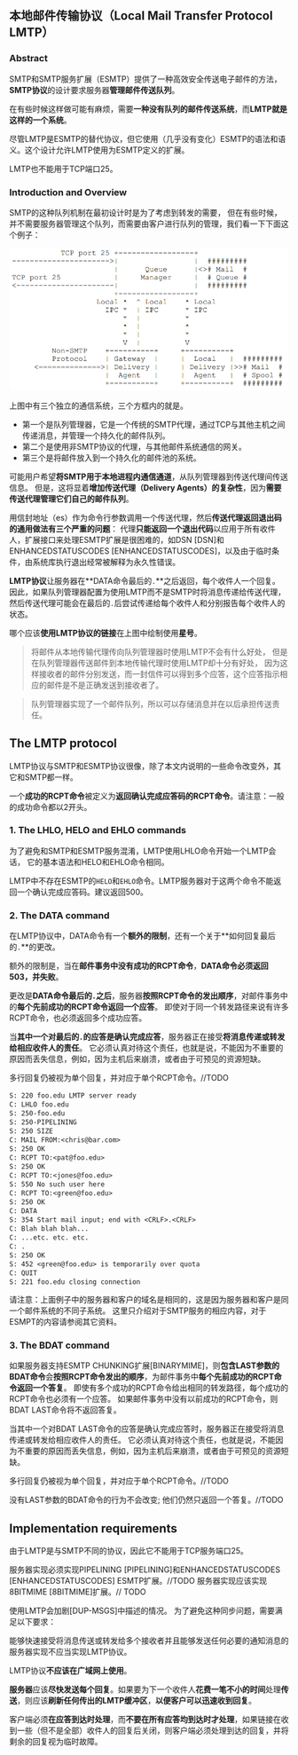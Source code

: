 ## 本地邮件传输协议（Local Mail Transfer Protocol LMTP）

### Abstract

SMTP和SMTP服务扩展（ESMTP）提供了一种高效安全传送电子邮件的方法，**SMTP协议**的设计要求服务器**管理邮件传送队列**。

在有些时候这样做可能有麻烦，需要**一种没有队列的邮件传送系统**，而**LMTP就是这样的一个系统**。

尽管LMTP是ESMTP的替代协议，但它使用（几乎没有变化）ESMTP的语法和语义。这个设计允许LMTP使用为ESMTP定义的扩展。

LMTP也不能用于TCP端口25。

### Introduction and Overview

SMTP的这种队列机制在最初设计时是为了考虑到转发的需要，
但在有些时候，并不需要服务器管理这个队列，而需要由客户进行队列的管理，我们看一下下面这个例子：

![](../images/lmtp.png)

上图中有三个独立的通信系统，三个方框内的就是。

- 第一个是队列管理器，它是一个传统的SMTP代理，通过TCP与其他主机之间传递消息，并管理一个持久化的邮件队列。
- 第二个是使用非SMTP协议的代理，与其他邮件系统通信的网关。
- 第三个是将邮件放入到一个持久化的邮件池的系统。

可能用户希望**将SMTP用于本地进程内通信通道**，从队列管理器到传送代理间传送信息。
但是，这将显着**增加传送代理（Delivery Agents）的复杂性**，因为**需要传送代理管理它们自己的邮件队列**。

用信封地址（es）作为命令行参数调用一个传送代理，然后**传送代理返回退出码的通用做法有三个严重的问题**：
代理**只能返回一个退出代码**以应用于所有收件人，扩展接口来处理ESMTP扩展是很困难的，如DSN [DSN]和ENHANCEDSTATUSCODES [ENHANCEDSTATUSCODES]，以及由于临时条件，由系统库执行退出经常被解释为永久性错误。

**LMTP协议**让服务器在**DATA命令最后的`.`**之后返回，每个收件人一个回复。
因此，如果队列管理器配置为使用LMTP而不是SMTP时将消息传递给传送代理，
然后传送代理可能会在最后的`.`后尝试传递给每个收件人和分别报告每个收件人的状态。

哪个应该**使用LMTP协议的链接**在上图中绘制使用**星号**。

>将邮件从本地传输代理传向队列管理器时使用LMTP不会有什么好处，
但是在队列管理器传送邮件到本地传输代理时使用LMTP却十分有好处，
因为这样接收者的邮件分别发送，而一封信件可以得到多个应答，这个应答指示相应的邮件是不是正确发送到接收者了。

>队列管理器实现了一个邮件队列，所以可以存储消息并在以后承担传送责任。

## The LMTP protocol

LMTP协议与SMTP和ESMTP协议很像，除了本文内说明的一些命令改变外，其它和SMTP都一样。

一个**成功的RCPT命令**被定义为**返回确认完成应答码的RCPT命令**。请注意：一般的成功命令都以2开头。

### 1. The LHLO, HELO and EHLO commands

为了避免和SMTP和ESMTP服务混淆，LMTP使用LHLO命令开始一个LMTP会话，
它的基本语法和HELO和EHLO命令相同。

LMTP中不存在ESMTP的`HELO`和`EHLO`命令。LMTP服务器对于这两个命令不能返回一个确认完成应答码。建议返回500。

### 2. The DATA command

在LMTP协议中，DATA命令有一个**额外的限制**，还有一个关于**如何回复最后的`.`**的更改。

额外的限制是，当在**邮件事务中没有成功的RCPT命令**，**DATA命令必须返回503，并失败**。

更改是**DATA命令最后的`.`之后**，服务器**按照RCPT命令的发出顺序**，对邮件事务中的**每个先前成功的RCPT命令返回一个应答**。
即使对于同一个转发路径来说有许多RCPT命令，也必须返回多个成功应答。

当**其中一个对最后的`.`的应答是确认完成应答**，服务器正在接受**将消息传递或转发给相应收件人的责任**。
它必须认真对待这个责任，也就是说，不能因为不重要的原因而丢失信息，例如，因为主机后来崩溃，或者由于可预见的资源短缺。

多行回复仍被视为单个回复，并对应于单个RCPT命令。//TODO

```text
S: 220 foo.edu LMTP server ready
C: LHLO foo.edu
S: 250-foo.edu
S: 250-PIPELINING
S: 250 SIZE
C: MAIL FROM:<chris@bar.com>
S: 250 OK
C: RCPT TO:<pat@foo.edu>
S: 250 OK
C: RCPT TO:<jones@foo.edu>
S: 550 No such user here
C: RCPT TO:<green@foo.edu>
S: 250 OK
C: DATA
S: 354 Start mail input; end with <CRLF>.<CRLF>
C: Blah blah blah...
C: ...etc. etc. etc.
C: .
S: 250 OK
S: 452 <green@foo.edu> is temporarily over quota
C: QUIT
S: 221 foo.edu closing connection
```

请注意：上面例子中的服务器和客户的域名是相同的，这是因为服务器和客户是同一个邮件系统的不同子系统。
这里只介绍对于SMTP服务的相应内容，对于ESMPT的内容请参阅其它资料。

### 3. The BDAT command

如果服务器支持ESMTP CHUNKING扩展[BINARYMIME]，则**包含LAST参数的BDAT命令**会**按照RCPT命令发出的顺序**，为邮件事务中**每个先前成功的RCPT命令返回一个答复**。
即使有多个成功的RCPT命令给出相同的转发路径，每个成功的RCPT命令也必须有一个应答。
如果邮件事务中没有以前成功的RCPT命令，则BDAT LAST命令将不返回答复。

当其中一个对BDAT LAST命令的应答是确认完成应答时，服务器正在接受将消息传递或转发给相应收件人的责任。
它必须认真对待这个责任，也就是说，不能因为不重要的原因而丢失信息，例如，因为主机后来崩溃，或者由于可预见的资源短缺。

多行回复仍被视为单个回复，并对应于单个RCPT命令。//TODO

没有LAST参数的BDAT命令的行为不会改变; 他们仍然只返回一个答复。//TODO

## Implementation requirements

由于LMTP是与SMTP不同的协议，因此它不能用于TCP服务端口25。

服务器实现必须实现PIPELINING [PIPELINING]和ENHANCEDSTATUSCODES [ENHANCEDSTATUSCODES] ESMTP扩展。//TODO
服务器实现应该实现8BITMIME [8BITMIME]扩展。// TODO

使用LMTP会加剧[DUP-MSGS]中描述的情况。
为了避免这种同步问题，需要满足以下要求：

能够快速接受将消息传送或转发给多个接收者并且能够发送任何必要的通知消息的服务器实现不应当实现LMTP协议。

LMTP协议**不应该在广域网上使用**。

**服务器**应该**尽快发送每个回复**。如果要为下一个收件人**花费一笔不小的时间**处理**传送**，则应该**刷新任何传出的LMTP缓冲区**，**以便客户可以迅速收到回复**。

客户端必须**在应答到达时处理**，而**不要在所有应答均到达时才处理**，如果链接在收到一些（但不是全部）收件人的回复后关闭，则客户端必须处理到达的回复，并将剩余的回复视为临时故障。